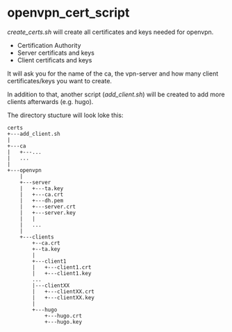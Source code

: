 # openvpn_cert_script #

*create_certs.sh* will create all certificates and keys needed for openvpn.

- Certification Authority
- Server certificats and keys
- Client certificats and keys

It will ask you for the name of the ca, the vpn-server and how many client certificates/keys you want to create.

In addition to that, another script (*add_client.sh*) will be created to add more clients afterwards (e.g. hugo).

The directory stucture will look loke this:

```
certs
+---add_client.sh
|
+---ca
|   +---...
|   ...
|
+---openvpn
    |
    +---server
    |   +---ta.key
    |   +---ca.crt
    |   +---dh.pem
    |   +---server.crt
    |   +---server.key
    |   |
    |   ...
    |
    +---clients
        +--ca.crt
        +--ta.key
        |
        +---client1
        |   +---client1.crt
        |   +---client1.key
        ...
        |---clientXX
        |   +---clientXX.crt
        |   +---clientXX.key
        |
        +---hugo
            +---hugo.crt
            +---hugo.key 
```
